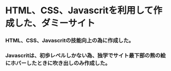 # HTML、CSS、Javascritを利用して作成した、ダミーサイト

### HTML、CSS、Javascritの技能向上の為に作成した。
### Javascritは、初歩レベルしかない為、独学でサイト最下部の熊の絵にホバーしたときに吹き出しのみ作成した。
